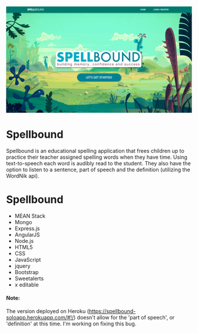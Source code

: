 ![Spellbound Home Page](SP_home_page.png)

# Spellbound

Spellbound is an educational spelling application that frees children up to practice their teacher assigned spelling words when they have time.  Using text-to-speech each word is audibly read to the student.  They also have the option to listen to a sentence, part of speech and the definition (utilizing the WordNik api).

# Spellbound

* MEAN Stack
* Mongo
* Express.js
* AngularJS
* Node.js
* HTML5
* CSS
* JavaScript
* jquery
* Bootstrap
* Sweetalerts
* x editable

#### Note:
The version deployed on Heroku (https://spellbound-soloapp.herokuapp.com/#!/) doesn't allow for the 'part of speech', or 'definition' at this time.  I'm working on fixing this bug.
